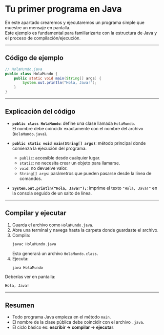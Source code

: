 # Tu primer programa en Java

En este apartado crearemos y ejecutaremos un programa simple que muestre un mensaje en pantalla.  
Este ejemplo es fundamental para familiarizarte con la estructura de Java y el proceso de compilación/ejecución.

---

## Código de ejemplo

```java
// HolaMundo.java
public class HolaMundo {
    public static void main(String[] args) {
        System.out.println("Hola, Java!");
    }
}
```

---

## Explicación del código

- **`public class HolaMundo`**: define una clase llamada `HolaMundo`.  
  El nombre debe coincidir exactamente con el nombre del archivo (`HolaMundo.java`).

- **`public static void main(String[] args)`**: método principal donde comienza la ejecución del programa.  
  - `public`: accesible desde cualquier lugar.  
  - `static`: no necesita crear un objeto para llamarse.  
  - `void`: no devuelve valor.  
  - `String[] args`: parámetros que pueden pasarse desde la línea de comandos.

- **`System.out.println("Hola, Java!");`**: imprime el texto `"Hola, Java!"` en la consola seguido de un salto de línea.

---

## Compilar y ejecutar

1. Guarda el archivo como `HolaMundo.java`.
2. Abre una terminal y navega hasta la carpeta donde guardaste el archivo.
3. Compila:
   ```bash
   javac HolaMundo.java
   ```
   Esto generará un archivo `HolaMundo.class`.
4. Ejecuta:
   ```bash
   java HolaMundo
   ```

Deberías ver en pantalla:
```
Hola, Java!
```

---

## Resumen

- Todo programa Java empieza en el método `main`.
- El nombre de la clase pública debe coincidir con el archivo `.java`.
- El ciclo básico es: **escribir → compilar → ejecutar**.
```

